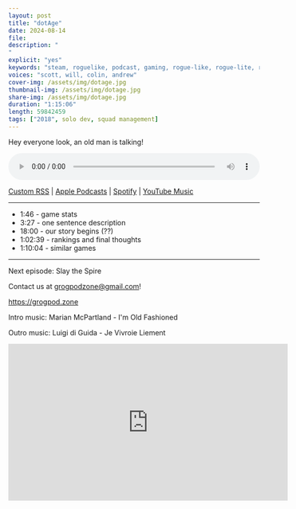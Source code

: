 ```yaml
---
layout: post
title: "dotAge"
date: 2024-08-14
file: 
description: "
"
explicit: "yes" 
keywords: "steam, roguelike, podcast, gaming, rogue-like, rogue-lite, roguelite"
voices: "scott, will, colin, andrew"
cover-img: /assets/img/dotage.jpg
thumbnail-img: /assets/img/dotage.jpg
share-img: /assets/img/dotage.jpg
duration: "1:15:06"
length: 59842459 
tags: ["2018", solo dev, squad management]
---
```


Hey everyone look, an old man is talking!


<div class="container">
  <audio controls style="width: 100%;">
    <source src="xxxxxx" type="audio/mpeg">
  </audio>
</div>

[Custom RSS](https://grogpod.zone/feed.xml) | [Apple Podcasts](https://podcasts.apple.com/us/podcast/grogpod/id1650474911) | [Spotify](https://open.spotify.com/show/655SEhPUWIC77oO3hILe0b) | [YouTube Music](https://music.youtube.com/playlist?list=PL-ShOmyMvd4jYFChE6tgj0JYG8RKK4xe0) 

---
* 1:46 - game stats
* 3:27 - one sentence description
* 18:00 - our story begins (??)
* 1:02:39 - rankings and final thoughts
* 1:10:04 - similar games

---



Next episode: Slay the Spire

Contact us at grogpodzone@gmail.com!

https://grogpod.zone

Intro music: Marian McPartland - I'm Old Fashioned

Outro music: Luigi di Guida - Je Vivroie Liement

<div class="embed-responsive embed-responsive-16by9">
<iframe width="560" height="315" src="https://www.youtube.com/embed/xxxxxx" title="YouTube video player" frameborder="0" allow="accelerometer; autoplay; clipboard-write; encrypted-media; gyroscope; picture-in-picture" allowfullscreen></iframe>
</div>

